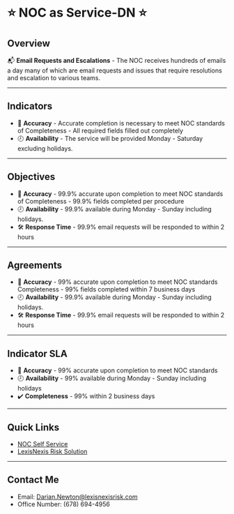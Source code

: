 # :star: **NOC as Service-DN** :star:
## Overview 
:mailbox_with_mail: **Email Requests and Escalations** - The NOC receives hundreds of emails a day many of which are email requests and issues that require resolutions and escalation to various teams.
________________________________________
## Indicators
* :bow_and_arrow: **Accuracy** - Accurate completion is necessary to meet NOC standards of Completeness - All required fields filled out completely 
* :clock8: **Availability** - The service will be provided Monday - Saturday excluding holidays.
________________________________________
## Objectives
* :bow_and_arrow: **Accuracy** - 99.9% accurate upon completion to meet NOC standards of Completeness - 99.9% fields completed per procedure 
* :clock8: **Availability** - 99.9% available during Monday - Sunday including holidays.
* :hammer_and_wrench: **Response Time** - 99.9% email requests will be responded to within 2 hours 
________________________________________
## Agreements
* :bow_and_arrow: **Accuracy** - 99% accurate upon completion to meet NOC standards Completeness - 99% fields completed within 7 business days 
* :clock8: **Availability** - 99.9% available during Monday - Sunday including holidays.
* :hammer_and_wrench: **Response Time** - 99.9% email requests will be responded to within 2 hours
________________________________________
## Indicator	SLA
* :bow_and_arrow: **Accuracy** -	99% accurate upon completion to meet NOC standards
* :clock8: **Availability** -	99% available during Monday - Sunday including holidays
* :heavy_check_mark: **Completeness** -	99% within 2 business days
________________________________________
## Quick Links
- [NOC Self Service ](https://confluence.rsi.lexisnexis.com/pages/viewpage.action?spaceKey=NW&title=NOC+Self+Service+Page)
- [LexisNexis Risk Solution](https://risk.lexisnexis.com/)

________________________________________
## Contact Me
- Email: Darian.Newton@lexisnexisrisk.com
- Office Number: (678) 694-4956 













